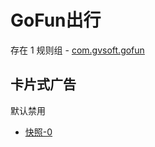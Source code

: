 # GoFun出行

存在 1 规则组 - [com.gvsoft.gofun](/src/apps/com.gvsoft.gofun.ts)

## 卡片式广告

默认禁用

- [快照-0](https://i.gkd.li/import/13497777)
